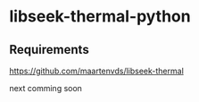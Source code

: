 # libseek-thermal-python
## Requirements
https://github.com/maartenvds/libseek-thermal

next comming soon
